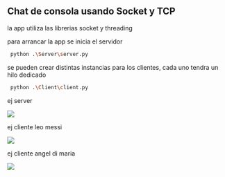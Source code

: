 ## Chat de consola usando Socket y TCP

la app utiliza las librerias socket y threading

para arrancar la app se inicia el servidor

```bash
 python .\Server\server.py
```

se pueden crear distintas instancias para los clientes, cada uno tendra un hilo dedicado

```bash
 python .\Client\client.py
```

ej server

![](C:\Users\Menem\AppData\Roaming\marktext\images\2022-11-14-12-12-32-image.png)

ej cliente leo messi

![](C:\Users\Menem\AppData\Roaming\marktext\images\2022-11-14-12-12-58-image.png)

ej cliente angel di maria

![](C:\Users\Menem\AppData\Roaming\marktext\images\2022-11-14-12-13-33-image.png)
